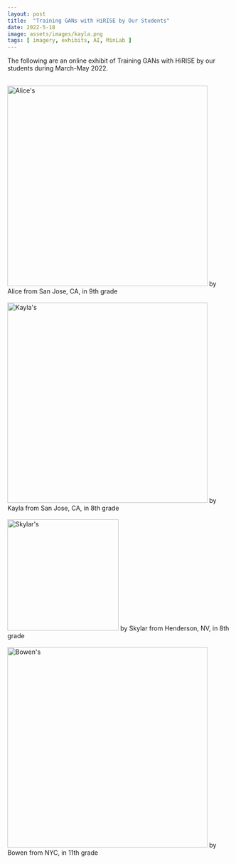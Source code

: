 ```yaml
---
layout: post
title:  "Training GANs with HiRISE by Our Students"
date: 2022-5-18
image: assets/images/kayla.png
tags: [ imagery, exhibits, AI, MinLab ]
---
```


The following are an online exhibit of Training GANs with HiRISE by our students during March-May 2022.


<br>
<img width=450 src="/assets/images/alice_hirise.gif" class="img-fluid" alt="Alice's" />  
by Alice from San Jose, CA, in 9th grade
<br>
<br>

<img width=450 src="/assets/images/kayla_hirise.gif" class="img-fluid" alt="Kayla's" />  
by Kayla from San Jose, CA, in 8th grade
<br>
<br>

<img width=250 src="/assets/images/skylar_hirise.gif" class="img-fluid" alt="Skylar's" />  
by Skylar from Henderson, NV, in 8th grade
<br>
<br>

<img width=450 src="/assets/images/bowen_hirise.gif" class="img-fluid" alt="Bowen's" />  
by Bowen from NYC, in 11th grade

